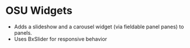 # OSU Widgets

* Adds a slideshow and a carousel widget (via fieldable panel panes) to panels.
* Uses BxSlider for responsive behavior
